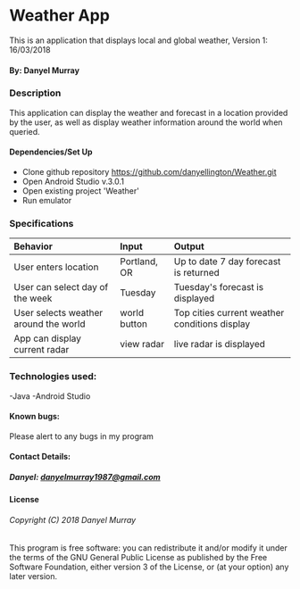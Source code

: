 # Weather App
This is an application that displays local and global weather, Version 1: 16/03/2018
#### By: Danyel Murray
### Description
This application can display the weather and forecast in a location provided by the user, as well as display weather information around the world when queried.
#### Dependencies/Set Up

* Clone github repository https://github.com/danyellington/Weather.git
* Open Android Studio v.3.0.1
* Open existing project 'Weather'
* Run emulator

### Specifications
| Behavior | Input | Output |
|:----------------- |:----------------- |:----------------- |
|User enters location | Portland, OR | Up to date 7 day forecast is returned
|User can select day of the week | Tuesday | Tuesday's forecast is displayed
|User selects weather around the world | world button | Top cities current weather conditions display
|App can display current radar | view radar | live radar is displayed


### Technologies used:
-Java
-Android Studio


#### Known bugs:
Please alert to any bugs in my program

#### Contact Details:
##### Danyel: danyelmurray1987@gmail.com

#### License
###### Copyright (C) 2018 Danyel Murray

This program is free software: you can redistribute it and/or modify it under the terms of the GNU General Public License as published by the Free Software Foundation, either version 3 of the License, or (at your option) any later version.